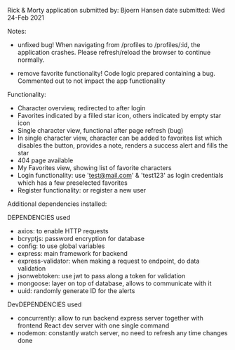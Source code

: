 Rick & Morty application
submitted by: Bjoern Hansen
date submitted: Wed 24-Feb 2021

Notes:

- unfixed bug!
  When navigating from /profiles to /profiles/:id, the application crashes.
  Please refresh/reload the browser to continue normally.

- remove favorite functionality!
  Code logic prepared containing a bug.
  Commented out to not impact the app functionality

Functionality:

- Character overview, redirected to after login
- Favorites indicated by a filled star icon, others indicated by empty star icon
- Single character view, functional after page refresh (bug)
- In single character view, character can be added to favorites list which disables the button, provides a note, renders a success alert and fills the star
- 404 page available
- My Favorites view, showing list of favorite characters
- Login functionality: use 'test@mail.com' & 'test123' as login credentials which has a few preselected favorites
- Register functionality: or register a new user

Additional dependencies installed:

DEPENDENCIES used

- axios: to enable HTTP requests
- bcryptjs: password encryption for database
- config: to use global variables
- express: main framework for backend
- express-validator: when making a request to endpoint, do data validation
- jsonwebtoken: use jwt to pass along a token for validation
- mongoose: layer on top of database, allows to communicate with it
- uuid: randomly generate ID for the alerts

DevDEPENDENCIES used

- concurrently: allow to run backend express server together with frontend React dev server with one single command
- nodemon: constantly watch server, no need to refresh any time changes done
